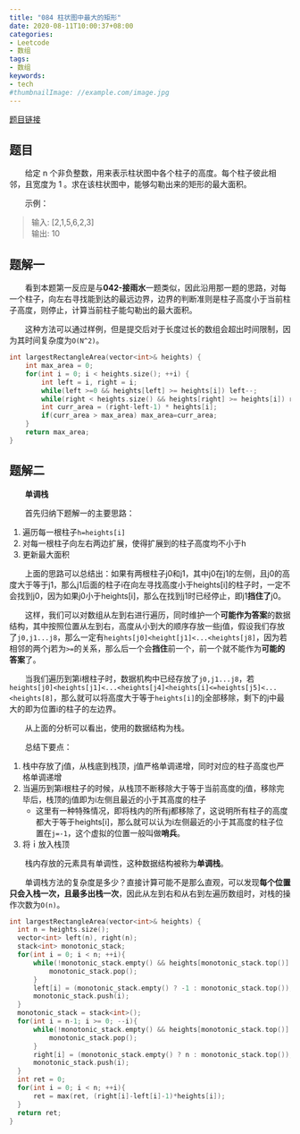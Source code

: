 ```yaml
---
title: "084 柱状图中最大的矩形"
date: 2020-08-11T10:00:37+08:00
categories:
- Leetcode
- 数组
tags:
- 数组
keywords:
- tech
#thumbnailImage: //example.com/image.jpg
---
```

[题目链接](https://leetcode-cn.com/problems/largest-rectangle-in-histogram/)
<!--more-->
## 题目
　　给定 n 个非负整数，用来表示柱状图中各个柱子的高度。每个柱子彼此相邻，且宽度为 1 。求在该柱状图中，能够勾勒出来的矩形的最大面积。

　　示例：
> 输入: [2,1,5,6,2,3]  
> 输出: 10

## 题解一
　　看到本题第一反应是与**042-接雨水**一题类似，因此沿用那一题的思路，对每一个柱子，向左右寻找能到达的最远边界，边界的判断准则是柱子高度小于当前柱子高度，则停止，计算当前柱子能勾勒出的最大面积。

　　这种方法可以通过样例，但是提交后对于长度过长的数组会超出时间限制，因为其时间复杂度为`O(N^2)`。

```cpp
int largestRectangleArea(vector<int>& heights) {
    int max_area = 0;
    for(int i = 0; i < heights.size(); ++i) {
        int left = i, right = i;
        while(left >=0 && heights[left] >= heights[i]) left--;
        while(right < heights.size() && heights[right] >= heights[i]) right++;
        int curr_area = (right-left-1) * heights[i];
        if(curr_area > max_area) max_area=curr_area;
    }
    return max_area;
}
```

## 题解二
　　**单调栈**

　　首先归纳下题解一的主要思路：
1. 遍历每一根柱子`h=heights[i]`
2. 对每一根柱子向左右两边扩展，使得扩展到的柱子高度均不小于h
3. 更新最大面积

　　上面的思路可以总结出：如果有两根柱子j0和j1，其中j0在j1的左侧，且j0的高度大于等于j1，那么j1后面的柱子i在向左寻找高度小于heights[i]的柱子时，一定不会找到j0，因为如果j0小于heights[i]，那么在找到j1时已经停止，即j1**挡住了**j0。

　　这样，我们可以对数组从左到右进行遍历，同时维护一个**可能作为答案**的数据结构，其中按照位置从左到右，高度从小到大的顺序存放一些j值，假设我们存放了`j0,j1...j8`，那么一定有`heights[j0]<height[j1]<...<heights[j8]`，因为若相邻的两个j若为`>=`的关系，那么后一个会**挡住**前一个，前一个就不能作为**可能的答案**了。

　　当我们遍历到第i根柱子时，数据机构中已经存放了`j0,j1...j8`，若`heights[j0]<heights[j1]<...<heights[j4]<heights[i]<=heights[j5]<...<heights[8]`，那么就可以将高度大于等于`heights[i]`的j全部移除，剩下的j中最大的即为位置i的柱子的左边界。

　　从上面的分析可以看出，使用的数据结构为栈。

　　总结下要点：
1. 栈中存放了j值，从栈底到栈顶，j值严格单调递增，同时对应的柱子高度也严格单调递增
2. 当遍历到第i根柱子的时候，从栈顶不断移除大于等于当前高度的j值，移除完毕后，栈顶的j值即为i左侧且最近的小于其高度的柱子
   - 这里有一种特殊情况，即将栈内的所有j都移除了，这说明所有柱子的高度都大于等于heights[i]，那么就可以认为i左侧最近的小于其高度的柱子位置在`j=-1`，这个虚拟的位置一般叫做**哨兵**。
3. 将ｉ放入栈顶

　　栈内存放的元素具有单调性，这种数据结构被称为**单调栈**。

　　单调栈方法的复杂度是多少？直接计算可能不是那么直观，可以发现**每个位置只会入栈一次，且最多出栈一次**，因此从左到右和从右到左遍历数组时，对栈的操作次数为`O(n)`。

```cpp
int largestRectangleArea(vector<int>& heights) {
  int n = heights.size();
  vector<int> left(n), right(n);
  stack<int> monotonic_stack;
  for(int i = 0; i < n; ++i){
      while(!monotonic_stack.empty() && heights[monotonic_stack.top()] >= heights[i]){
          monotonic_stack.pop();
      }
      left[i] = (monotonic_stack.empty() ? -1 : monotonic_stack.top());
      monotonic_stack.push(i);
  }
  monotonic_stack = stack<int>();
  for(int i = n-1; i >= 0; --i){
      while(!monotonic_stack.empty() && heights[monotonic_stack.top()] >= heights[i]) {
          monotonic_stack.pop();
      }
      right[i] = (monotonic_stack.empty() ? n : monotonic_stack.top());
      monotonic_stack.push(i);
  }
  int ret = 0;
  for(int i = 0; i < n; ++i){
      ret = max(ret, (right[i]-left[i]-1)*heights[i]);
  }
  return ret;
}
```
